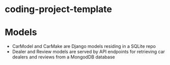 # coding-project-template

# Models
- CarModel and CarMake are Django models residing in a SQLite repo
- Dealer and Review models are served by API endpoints for retrieving car dealers and reviews from a MongodDB database
